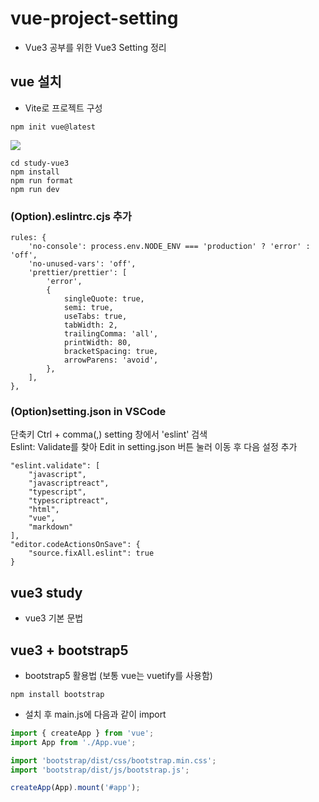 # vue-project-setting
- Vue3 공부를 위한 Vue3 Setting 정리

## vue 설치
- Vite로 프로젝트 구성
```
npm init vue@latest
```
<img src="https://user-images.githubusercontent.com/90609686/222661061-93b7f118-f55f-4e0e-a25a-a5b624230bb3.png">

```
cd study-vue3
npm install
npm run format
npm run dev
```

### (Option).eslintrc.cjs 추가
```
rules: {
    'no-console': process.env.NODE_ENV === 'production' ? 'error' : 'off',
    'no-unused-vars': 'off',
    'prettier/prettier': [
        'error',
        {
            singleQuote: true,
            semi: true,
            useTabs: true,
            tabWidth: 2,
            trailingComma: 'all',
            printWidth: 80,
            bracketSpacing: true,
            arrowParens: 'avoid',
        },
    ],
},
```

### (Option)setting.json in VSCode
단축키 Ctrl + comma(,) setting 창에서 'eslint' 검색 <br> 
Eslint: Validate를 찾아 Edit in setting.json 버튼 눌러 이동 후 다음 설정 추가

```
"eslint.validate": [
    "javascript",
    "javascriptreact",
    "typescript",
    "typescriptreact",
    "html",
    "vue",
    "markdown"
],
"editor.codeActionsOnSave": {
    "source.fixAll.eslint": true 
}
```

## vue3 study
- vue3 기본 문법

## vue3 + bootstrap5
- bootstrap5 활용법 (보통 vue는 vuetify를 사용함)
```
npm install bootstrap
```
- 설치 후 main.js에 다음과 같이 import
```javascript
import { createApp } from 'vue';
import App from './App.vue';

import 'bootstrap/dist/css/bootstrap.min.css';
import 'bootstrap/dist/js/bootstrap.js';

createApp(App).mount('#app');
```
